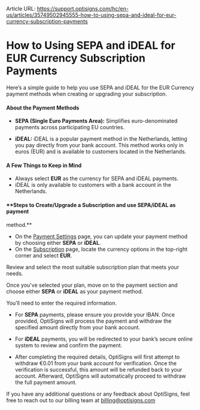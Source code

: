 Article URL: https://support.optisigns.com/hc/en-us/articles/35749502945555-how-to-using-sepa-and-ideal-for-eur-currency-subscription-payments

# How to Using SEPA and iDEAL for EUR Currency Subscription Payments

Here’s a simple guide to help you use SEPA and iDEAL for the EUR Currency
payment methods when creating or upgrading your subscription.

#### **About the Payment Methods**

  * **SEPA (Single Euro Payments Area):** Simplifies euro-denominated payments across participating EU countries.  
  

  * **iDEAL:** iDEAL is a popular payment method in the Netherlands, letting you pay directly from your bank account. This method works only in euros (EUR) and is available to customers located in the Netherlands.

#### **A Few Things to Keep in Mind**

  * Always select **EUR** as the currency for SEPA and iDEAL payments.
  * iDEAL is only available to customers with a bank account in the Netherlands.

#### **Steps to Create/Upgrade a Subscription and use SEPA/iDEAL as payment
method.**

  * On the [Payment Settings](https://app.optisigns.com/app/s/payment) page, you can update your payment method by choosing either **SEPA** or **iDEAL**.
  * On the [Subscription](https://app.optisigns.com/app/s/subscription-plan) page, locate the currency options in the top-right corner and select **EUR**.

  
Review and select the most suitable subscription plan that meets your needs.

Once you've selected your plan, move on to the payment section and choose
either **SEPA** or **iDEAL** as your payment method.  

You’ll need to enter the required information.

  * For **SEPA** payments, please ensure you provide your IBAN. Once provided, OptiSigns will process the payment and withdraw the specified amount directly from your bank account.

  * For **iDEAL** payments, you will be redirected to your bank’s secure online system to review and confirm the payment.

  * After completing the required details, OptiSigns will first attempt to withdraw €0.01 from your bank account for verification. Once the verification is successful, this amount will be refunded back to your account. Afterward, OptiSigns will automatically proceed to withdraw the full payment amount.

If you have any additional questions or any feedback about OptiSigns, feel
free to reach out to our billing team at
[billing@optisigns.com](mailto:billing@optisigns.com)

